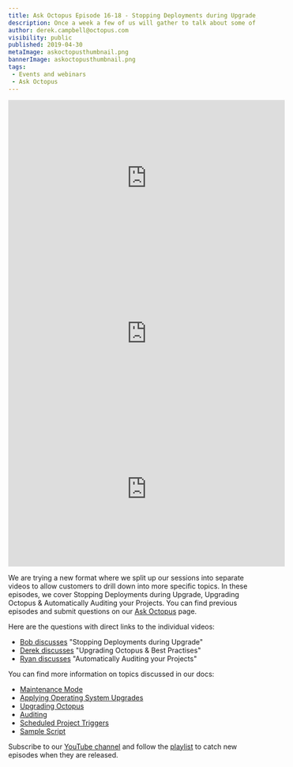 ```yaml
---
title: Ask Octopus Episode 16-18 - Stopping Deployments during Upgrade, Upgrading Octopus & Automatically Auditing your Projects
description: Once a week a few of us will gather to talk about some of the most interesting questions we have gotten over the past week and how we went about solving them.
author: derek.campbell@octopus.com
visibility: public
published: 2019-04-30
metaImage: askoctopusthumbnail.png
bannerImage: askoctopusthumbnail.png
tags:
 - Events and webinars
 - Ask Octopus
---
```


<iframe width="560" height="315" src="https://www.youtube.com/embed/lpAFzTdUyq4" frameborder="0" allowfullscreen></iframe>
<iframe width="560" height="315" src="https://www.youtube.com/embed/TuIw8RkYo9c" frameborder="0" allowfullscreen></iframe>
<iframe width="560" height="315" src="https://www.youtube.com/embed/i4qYdsYyu9s" frameborder="0" allowfullscreen></iframe>

We are trying a new format where we split up our sessions into separate videos to allow customers to drill down into more specific topics. In these episodes, we cover Stopping Deployments during Upgrade, Upgrading Octopus & Automatically Auditing your Projects. You can find previous episodes and submit questions on our [Ask Octopus](https://hello.octopus.com/ask-octopus) page.

Here are the questions with direct links to the individual videos:

- [Bob discusses](https://www.youtube.com/watch?v=lpAFzTdUyq4) "Stopping Deployments during Upgrade"
- [Derek discusses](https://www.youtube.com/watch?v=TuIw8RkYo9c) "Upgrading Octopus & Best Practises"
- [Ryan discusses](https://www.youtube.com/watch?v=i4qYdsYyu9s) "Automatically Auditing your Projects"

You can find more information on topics discussed in our docs:

- [Maintenance Mode](https://octopus.com/docs/administration/managing-infrastructure/maintenance-mode)
- [Applying Operating System Upgrades](https://octopus.com/docs/administration/managing-infrastructure/applying-operating-system-upgrades)
- [Upgrading Octopus](https://octopus.com/docs/administration/upgrading/guide)
- [Auditing](https://octopus.com/docs/administration/managing-users-and-teams/auditing)
- [Scheduled Project Triggers](https://octopus.com/docs/deployment-process/project-triggers/scheduled-project-trigger)
- [Sample Script](https://github.com/OctopusDeploy/OctopusDeploy-Api/blob/master/REST/PowerShell/Projects/CheckProjectsForManualIntervention.ps1)


Subscribe to our [YouTube channel](https://www.youtube.com/channel/UCURDSDCwx9ZiCMcLdc8d6Uw?sub_confirmation=1) and follow the [playlist](https://www.youtube.com/playlist?list=PLAGskdGvlaw3-cd9rPiwhwfUo7kDGnOBh) to catch new episodes when they are released.